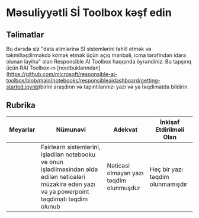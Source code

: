 # Məsuliyyətli Sİ Toolbox kəşf edin

## Təlimatlar

Bu dərsdə siz "data alimlərinə Sİ sistemlərini təhlil etmək və təkmilləşdirməkdə kömək etmək üçün açıq mənbəli, icma tərəfindən idarə olunan layihə" olan Responsible AI Toolbox haqqında öyrəndiniz. Bu tapşırıq üçün RAI Toolbox-ın [noutbuklarından] (https://github.com/microsoft/responsible-ai-toolbox/blob/main/notebooks/responsibleaidashboard/getting-started.ipynb)birini araşdırın və tapıntılarınızı yazı və ya təqdimatda bildirin.

## Rubrika

| Meyarlar | Nümunəvi | Adekvat | İnkişaf Etdirilməli Olan |
| -------- | --------- | -------- | ----------------- |
|          |  Fairlearn sistemlərini, işlədilən notebooku və onun işlədilməsindən əldə edilən nəticələri müzakirə edən yazı və ya powerpoint təqdimatı təqdim olunub  |   Nəticəsi olmayan yazı təqdim olunmuşdur |  Heç bir yazı təqdim olunmamışdır    |
